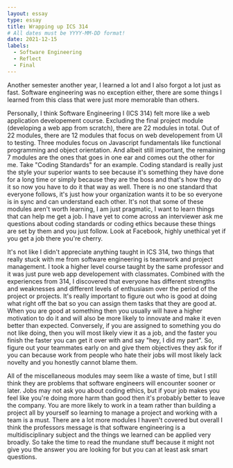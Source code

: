 ```yaml
---
layout: essay
type: essay
title: Wrapping up ICS 314
# All dates must be YYYY-MM-DD format!
date: 2021-12-15
labels:
  - Software Engineering
  - Reflect
  - Final
---
```


Another semester another year, I learned a lot and I also forgot a lot just as fast. Software engineering was no exception either, there are some things I learned from this class that were just more memorable than others. 

Personally, I think Software Engineering I (ICS 314) felt more like a web application developement course. Excluding the final project module (developing a web app from scratch), there are 22 modules in total. Out of 22 modules, there are 12 modules that focus on web developement from UI to testing. Three modules focus on Javascript fundamentals like functional programming and object orientation. And albeit still important, the remaining 7 modules are the ones that goes in one ear and comes out the other for me. Take "Coding Standards" for an example. Coding standard is really just the style your superior wants to see because it's something they have done for a long time or simply because they are the boss and that's how they do it so now you have to do it that way as well. There is no one standard that everyone follows, it's just how your organization wants it to be so everyone is in sync and can understand each other. It's not that some of these modules aren't worth learning, I am just pragmatic, I want to learn things that can help me get a job. I have yet to come across an interviewer ask me questions about coding standards or coding ethics because these things are set by them and you just follow. Look at Facebook, highly unethical yet if you get a job there you're cherry. 

It's not like I didn't appreciate anything taught in ICS 314, two things that really stuck with me from software engineering is teamwork and project management. I took a higher level course taught by the same professor and it was just pure web app developement with classmates. Combined with the experiences from 314, I discovered that everyone has different strengths and weaknesses and different levels of enthusiasm over the period of the project or projects. It's really important to figure out who is good at doing what right off the bat so you can assign them tasks that they are good at. When you are good at something then you usually will have a higher motivation to do it and will also be more likely to innovate and make it even better than expected. Conversely, if you are assigned to something you do not like doing, then you will most likely view it as a job, and the faster you finish the faster you can get it over with and say "hey, I did my part".  So, figure out your teammates early on and give them objectives they ask for if you can because work from people who hate their jobs will most likely lack novelty and you honestly cannot blame them.

 All of the miscellaneous modules may seem like a waste of time, but I still think they are problems that software engineers will encounter sooner or later. Jobs may not ask you about coding ethics, but if your job makes you feel like you're doing more harm than good then it's probably better to leave the company. You are more likely to work in a team rather than building a project all by yourself so learning to manage a project and working with a team is a must. There are a lot more modules I haven't covered but overall I think the professors message is that software engineering is a multidisciplinary subject and the things we learned can be applied very broadly. So take the time to read the mundane stuff because it might not give you the answer you are looking for but you can at least ask smart questions.